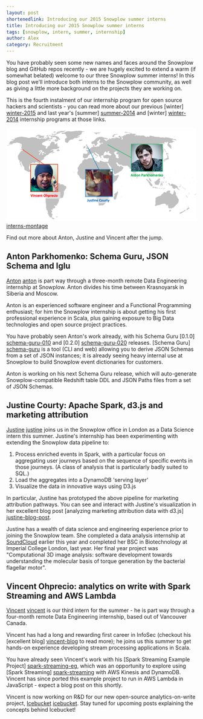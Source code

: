```yaml
---
layout: post
shortenedlink: Introducing our 2015 Snowplow summer interns
title: Introducing our 2015 Snowplow summer interns
tags: [snowplow, intern, summer, internship]
author: Alex
category: Recruitment
---
```


You have probably seen some new names and faces around the Snowplow blog and GitHub repos recently - we are hugely excited to extend a warm (if somewhat belated) welcome to our three Snowplow summer interns! In this blog post we'll introduce both interns to the Snowplow community, as well as giving a little more background on the projects they are working on.

This is the fourth instalment of our internship program for open source hackers and scientists - you can read more about our previous [winter] [winter-2015] and last year's [summer] [summer-2014] and [winter] [winter-2014] internship programs at those links.

![interns-montage] [interns-montage]

Find out more about Anton, Justine and Vincent after the jump.

<!--more-->

## Anton Parkhomenko: Schema Guru, JSON Schema and Iglu

[Anton] [anton] is part way through a three-month remote Data Engineering internship at Snowplow. Anton divides his time between Krasnoyarsk in Siberia and Moscow.

Anton is an experienced software engineer and a Functional Programming enthusiast; for him the Snowplow internship is about getting his first professional experience in Scala, plus gaining exposure to Big Data technologies and open source project practices.

You have probably seen Anton's work already, with his Schema Guru [0.1.0] [schema-guru-010] and [0.2.0] [schema-guru-020] releases. [Schema Guru] [schema-guru] is a tool (CLI and web) allowing you to derive JSON Schemas from a set of JSON instances; it is already seeing heavy internal use at Snowplow to build Snowplow event dictionaries for customers.

Anton is working on his next Schema Guru release, which will auto-generate Snowplow-compatible Redshift table DDL and JSON Paths files from a set of JSON Schemas.

## Justine Courty: Apache Spark, d3.js and marketing attribution

[Justine] [justine] joins us in the Snowplow office in London as a Data Science intern this summer. Justine's internship has been experimenting with extending the Snowplow data pipeline to:

1. Process enriched events in Spark, with a particular focus on aggregating user journeys based on the sequence of specific events in those journeys. (A class of analysis that is particularly badly suited to SQL.)
2. Load the aggregates into a DynamoDB 'serving layer'
3. Visualize the data in innovative ways using D3.js

In particular, Justine has prototyped the above pipeline for marketing attribution pathways. You can see and interact with Justine's visualization in her excellent blog post [analyzing marketing attribution data with d3.js] [justine-blog-post].

Justine has a wealth of data science and engineering experience prior to joining the Snowplow team. She completed a data analysis internship at [SoundCloud][soundcloud] earlier this year and completed her BSC in Biotechnology at Imperial College London, last year. Her final year project was "Computational 3D image analysis: software development towards understanding the molecular basis of torque generation by the bacterial flagellar motor". 

## Vincent Ohprecio: analytics on write with Spark Streaming and AWS Lambda

[Vincent] [vincent] is our third intern for the summer - he is part way through a four-month remote Data Engineering internship, based out of Vancouver Canada.

Vincent has had a long and rewarding first career in InfoSec (checkout his [excellent blog] [vincent-blog] to read more); he joins us this summer to get hands-on experience developing stream processing applications in Scala.

You have already seen Vincent's work with his [Spark Streaming Example Project] [spark-streaming-eg], which was an opportunity to explore using [Spark Streaming] [spark-streaming] with AWS Kinesis and DynamoDB. Vincent has since ported this example project to run in AWS Lambda in JavaScript - expect a blog post on this shortly.

Vincent is now working on R&D for our new open-source analytics-on-write project, [Icebucket] [icebucket]. Stay tuned for upcoming posts explaining the concepts behind Icebucket!

[anton]: /authors/anton.html
[justine]: /authors/justine.html
[vincent]: /authors/vincent.html
[vincent-blog]: https://bigsnarf.wordpress.com/

[winter-2015]: /blog/2015/01/25/introducing-our-2014-2015-winterns/
[summer-2014]: /blog/2014/08/21/introducing-our-summer-interns/
[winter-2014]: /blog/2013/10/07/announcing-our-winter-open-source-internship-program/

[interns-montage]: /assets/img/blog/2015/07/summer-interns-2015.jpg

[schema-guru-010]: /blog/2015/06/03/schema-guru-0.1.0-released-for-deriving-json-schemas-from-jsons/
[schema-guru-020]: /blog/2015/07/05/schema-guru-0.2.0-released
[schema-guru]: https://github.com/snowplow/schema-guru/

[spark-streaming]: https://spark.apache.org/streaming/
[spark-streaming-eg]: /blog/2015/06/10/spark-streaming-example-project-0.1.0-released/
[icebucket]: https://github.com/snowplow/icebucket

[talk-to-us]: https://github.com/snowplow/snowplow/wiki/Talk-to-us
[snowplow-issues]: https://github.com/snowplow/snowplow/issues
[justine-blog-post]: /blog/2015/07/02/visualizing-marketing-attribution-data-with-d3js/
[soundcloud]: https://soundcloud.com/
